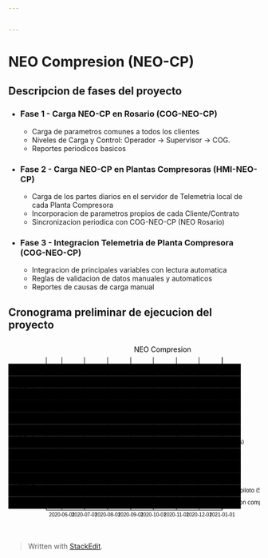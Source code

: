 ```yaml
---


---
```


<h1 id="neo-compresion-neo-cp">NEO Compresion (NEO-CP)</h1>
<h2 id="descripcion-de-fases-del-proyecto">Descripcion de fases del proyecto</h2>
<ul>
<li>
<h3 id="fase-1---carga-neo-cp-en-rosario-cog-neo-cp">Fase 1 - Carga NEO-CP en Rosario (COG-NEO-CP)</h3>
<ul>
<li>Carga de parametros comunes a todos los clientes</li>
<li>Niveles de Carga y Control: Operador  -&gt;  Supervisor  -&gt; COG.</li>
<li>Reportes periodicos basicos</li>
</ul>
</li>
<li>
<h3 id="fase-2----carga-neo-cp-en-plantas-compresoras-hmi-neo-cp">Fase 2  - Carga NEO-CP en Plantas Compresoras (HMI-NEO-CP)</h3>
<ul>
<li>Carga de los partes diarios en el servidor de Telemetria local de cada Planta Compresora</li>
<li>Incorporacion de parametros propios de cada Cliente/Contrato</li>
<li>Sincronizacion periodica con COG-NEO-CP (NEO Rosario)</li>
</ul>
</li>
<li>
<h3 id="fase-3---integracion-telemetria-de-planta-compresora-cog-neo-cp">Fase 3 - Integracion Telemetria de Planta Compresora (COG-NEO-CP)</h3>
<ul>
<li>Integracion de principales variables con lectura automatica</li>
<li>Reglas de validacion de datos manuales y automaticos</li>
<li>Reportes de causas de carga manual</li>
</ul>
</li>
</ul>
<h2 id="cronograma-preliminar-de-ejecucion-del-proyecto">Cronograma preliminar de ejecucion del proyecto</h2>
<div class="mermaid"><svg xmlns="http://www.w3.org/2000/svg" id="mermaid-svg-1i3OrrSlsGEYRQxT" height="100%" viewBox="0 0 500 388"><g></g><g class="grid" transform="translate(75, 338)" fill="none" font-size="10" font-family="sans-serif" text-anchor="middle"><path class="domain" stroke="#000" d="M0.5,-303V0.5H350.5V-303"></path><g class="tick" opacity="1" transform="translate(31.5,0)"><line stroke="#000" y2="-303"></line><text fill="#000" y="3" dy="1em" style="text-anchor: middle;" stroke="none" font-size="10">2020-06-01</text></g><g class="tick" opacity="1" transform="translate(76.5,0)"><line stroke="#000" y2="-303"></line><text fill="#000" y="3" dy="1em" style="text-anchor: middle;" stroke="none" font-size="10">2020-07-01</text></g><g class="tick" opacity="1" transform="translate(122.5,0)"><line stroke="#000" y2="-303"></line><text fill="#000" y="3" dy="1em" style="text-anchor: middle;" stroke="none" font-size="10">2020-08-01</text></g><g class="tick" opacity="1" transform="translate(168.5,0)"><line stroke="#000" y2="-303"></line><text fill="#000" y="3" dy="1em" style="text-anchor: middle;" stroke="none" font-size="10">2020-09-01</text></g><g class="tick" opacity="1" transform="translate(213.5,0)"><line stroke="#000" y2="-303"></line><text fill="#000" y="3" dy="1em" style="text-anchor: middle;" stroke="none" font-size="10">2020-10-01</text></g><g class="tick" opacity="1" transform="translate(259.5,0)"><line stroke="#000" y2="-303"></line><text fill="#000" y="3" dy="1em" style="text-anchor: middle;" stroke="none" font-size="10">2020-11-01</text></g><g class="tick" opacity="1" transform="translate(304.5,0)"><line stroke="#000" y2="-303"></line><text fill="#000" y="3" dy="1em" style="text-anchor: middle;" stroke="none" font-size="10">2020-12-01</text></g><g class="tick" opacity="1" transform="translate(350.5,0)"><line stroke="#000" y2="-303"></line><text fill="#000" y="3" dy="1em" style="text-anchor: middle;" stroke="none" font-size="10">2021-01-01</text></g></g><g><rect x="0" y="48" width="462.5" height="24" class="section section0"></rect><rect x="0" y="72" width="462.5" height="24" class="section section0"></rect><rect x="0" y="96" width="462.5" height="24" class="section section0"></rect><rect x="0" y="120" width="462.5" height="24" class="section section0"></rect><rect x="0" y="144" width="462.5" height="24" class="section section1"></rect><rect x="0" y="168" width="462.5" height="24" class="section section1"></rect><rect x="0" y="192" width="462.5" height="24" class="section section1"></rect><rect x="0" y="216" width="462.5" height="24" class="section section1"></rect><rect x="0" y="240" width="462.5" height="24" class="section section2"></rect><rect x="0" y="264" width="462.5" height="24" class="section section2"></rect><rect x="0" y="288" width="462.5" height="24" class="section section2"></rect><rect x="0" y="312" width="462.5" height="24" class="section section2"></rect></g><g><rect rx="3" ry="3" x="75" y="50" width="30" height="20" class="task  task0"></rect><rect rx="3" ry="3" x="105" y="74" width="44" height="20" class="task  task0"></rect><rect rx="3" ry="3" x="149" y="98" width="30" height="20" class="task  task0"></rect><rect rx="3" ry="3" x="179" y="122" width="45" height="20" class="task  task0"></rect><rect rx="3" ry="3" x="224" y="146" width="22" height="20" class="task  task1"></rect><rect rx="3" ry="3" x="246" y="170" width="30" height="20" class="task  task1"></rect><rect rx="3" ry="3" x="276" y="194" width="15" height="20" class="task  task1"></rect><rect rx="3" ry="3" x="291" y="218" width="30" height="20" class="task  task1"></rect><rect rx="3" ry="3" x="321" y="242" width="15" height="20" class="task  task2"></rect><rect rx="3" ry="3" x="336" y="266" width="44" height="20" class="task  task2"></rect><rect rx="3" ry="3" x="380" y="290" width="15" height="20" class="task  task2"></rect><rect rx="3" ry="3" x="395" y="314" width="30" height="20" class="task  task2"></rect><text font-size="11" x="110" y="63.5" text-height="20" class="taskTextOutsideRight taskTextOutside0 ">Analisis           </text><text font-size="11" x="154" y="87.5" text-height="20" class="taskTextOutsideRight taskTextOutside0 ">Desarrollo         </text><text font-size="11" x="184" y="111.5" text-height="20" class="taskTextOutsideRight taskTextOutside0 ">Implementacion piloto (5 Plantas)     </text><text font-size="11" x="229" y="135.5" text-height="20" class="taskTextOutsideRight taskTextOutside0 ">Implementacion completa     </text><text font-size="11" x="251" y="159.5" text-height="20" class="taskTextOutsideRight taskTextOutside1 ">Analisis           </text><text font-size="11" x="281" y="183.5" text-height="20" class="taskTextOutsideRight taskTextOutside1 ">Desarrollo         </text><text font-size="11" x="296" y="207.5" text-height="20" class="taskTextOutsideRight taskTextOutside1 ">Implementacion piloto (5 Plantas)     </text><text font-size="11" x="326" y="231.5" text-height="20" class="taskTextOutsideRight taskTextOutside1 ">Implementacion completa     </text><text font-size="11" x="341" y="255.5" text-height="20" class="taskTextOutsideRight taskTextOutside2 ">Analisis           </text><text font-size="11" x="385" y="279.5" text-height="20" class="taskTextOutsideRight taskTextOutside2 ">Desarrollo         </text><text font-size="11" x="375" y="303.5" text-height="20" class="taskTextOutsideLeft taskTextOutside2 ">Implementacion piloto (5 Plantas)     </text><text font-size="11" x="390" y="327.5" text-height="20" class="taskTextOutsideLeft taskTextOutside2 ">Implementacion completa     </text></g><g><text x="10" y="98" class="sectionTitle sectionTitle0">Fase 1</text><text x="10" y="194" class="sectionTitle sectionTitle1">Fase 2</text><text x="10" y="290" class="sectionTitle sectionTitle2">Fase 3</text></g><g class="today"><line x1="67" x2="67" y1="25" y2="363" class="today"></line></g><text x="250" y="25" class="titleText">NEO Compresion</text></svg></div>
<blockquote>
<p>Written with <a href="https://stackedit.io/">StackEdit</a>.</p>
</blockquote>

